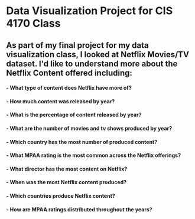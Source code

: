 # Data Visualization Project for CIS 4170 Class

## As part of my final project for my data visualization class, I looked at Netflix Movies/TV dataset. I'd like to understand more about the Netflix Content offered including:

#### - What type of content does Netflix have more of?
#### - How much content was released by year?
#### - What is the percentage of content released by year?
#### - What are the number of movies and tv shows produced by year? 
#### - Which country has the most number of produced content?
#### - What MPAA rating is the most common across the Netflix offerings?
#### - What director has the most content on Netflix?
#### - When was the most Netflix content produced?
#### - Which countries produce Netflix content?
#### - How are MPAA ratings distributed throughout the years?
